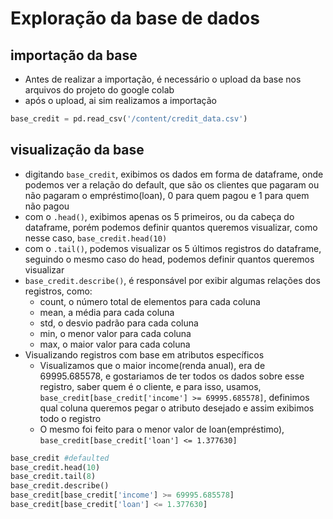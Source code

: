 # Exploração da base de dados

## importação da base

- Antes de realizar a importação, é necessário o upload da base nos arquivos do projeto do google colab
- após o upload, ai sim realizamos a importação

```python
base_credit = pd.read_csv('/content/credit_data.csv')
```

## visualização da base

- digitando `base_credit`, exibimos os dados em forma de dataframe, onde podemos ver a relação do default, que são os clientes que pagaram ou não pagaram o empréstimo(loan), 0 para quem pagou e 1 para quem não pagou
- com o `.head()`, exibimos apenas os 5 primeiros, ou da cabeça do dataframe, porém podemos definir quantos queremos visualizar, como nesse caso, `base_credit.head(10)`
- com o `.tail()`, podemos visualizar os 5 últimos registros do dataframe, seguindo o mesmo caso do head, podemos definir quantos queremos visualizar
- `base_credit.describe()`, é responsável por exibir algumas relações dos registros, como:
  - count, o número total de elementos para cada coluna
  - mean, a média para cada coluna
  - std, o desvio padrão para cada coluna
  - min, o menor valor para cada coluna
  - max, o maior valor para cada coluna
- Visualizando registros com base em atributos específicos
  - Visualizamos que o maior income(renda anual), era de 69995.685578, e gostariamos de ter todos os dados sobre esse registro, saber quem é o cliente, e para isso, usamos, `base_credit[base_credit['income'] >= 69995.685578]`, definimos qual coluna queremos pegar o atributo desejado e assim exibimos todo o registro
  - O mesmo foi feito para o menor valor de loan(empréstimo), `base_credit[base_credit['loan'] <= 1.377630]`

```python
base_credit #defaulted
base_credit.head(10)
base_credit.tail(8)
base_credit.describe()
base_credit[base_credit['income'] >= 69995.685578]
base_credit[base_credit['loan'] <= 1.377630]
```
